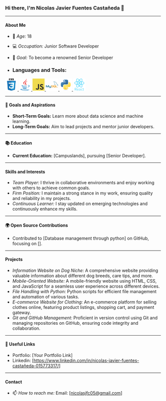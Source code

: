 ### Hi there, I'm Nicolas Javier Fuentes Castañeda 👋

---

#### About Me

- 🌱 *Age:* 18
- 💻 *Occupation:* Junior Software Developer
- 🚀 *Goal:* To become a renowned Senior Developer

- <h3 align="left">Languages and Tools:</h3>
<p align="left"> <a href="https://www.w3schools.com/css/" target="_blank" rel="noreferrer"> <img src="https://raw.githubusercontent.com/devicons/devicon/master/icons/css3/css3-original-wordmark.svg" alt="css3" width="40" height="40"/> </a> <a href="https://www.java.com" target="_blank" rel="noreferrer"> <img src="https://raw.githubusercontent.com/devicons/devicon/master/icons/java/java-original.svg" alt="java" width="40" height="40"/> </a> <a href="https://developer.mozilla.org/en-US/docs/Web/JavaScript" target="_blank" rel="noreferrer"> <img src="https://raw.githubusercontent.com/devicons/devicon/master/icons/javascript/javascript-original.svg" alt="javascript" width="40" height="40"/> </a> <a href="https://www.mysql.com/" target="_blank" rel="noreferrer"> <img src="https://raw.githubusercontent.com/devicons/devicon/master/icons/mysql/mysql-original-wordmark.svg" alt="mysql" width="40" height="40"/> </a> <a href="https://www.python.org" target="_blank" rel="noreferrer"> <img src="https://raw.githubusercontent.com/devicons/devicon/master/icons/python/python-original.svg" alt="python" width="40" height="40"/> </a> <a href="https://reactjs.org/" target="_blank" rel="noreferrer"> <img src="https://raw.githubusercontent.com/devicons/devicon/master/icons/react/react-original-wordmark.svg" alt="react" width="40" height="40"/> </a> </p>


---

#### 🎯 Goals and Aspirations

- **Short-Term Goals:** Learn more about data science and machine learning.
- **Long-Term Goals:** Aim to lead projects and mentor junior developers.

---

#### 📚 Education

- **Current Education:** [Campuslands], pursuing [Senior Developer].

---

#### Skills and Interests

- *Team Player:* I thrive in collaborative environments and enjoy working with others to achieve common goals.
- *Firm Position:* I maintain a strong stance in my work, ensuring quality and reliability in my projects.
- *Continuous Learner:* I stay updated on emerging technologies and continuously enhance my skills.

---

#### 🌍 Open Source Contributions

- Contributed to [Database management through python] on GitHub, focusing on [].

---

#### Projects

- *Information Website on Dog Niche:* A comprehensive website providing valuable information about different dog breeds, care tips, and more.
- *Mobile-Oriented Website:* A mobile-friendly website using HTML, CSS, and JavaScript for a seamless user experience across different devices.
- *File Handling with Python:* Python scripts for efficient file management and automation of various tasks.
- *E-commerce Website for Clothing:* An e-commerce platform for selling clothes online, featuring product listings, shopping cart, and payment gateway.
- *Git and GitHub Management:* Proficient in version control using Git and managing repositories on GitHub, ensuring code integrity and collaboration.

---

#### 🔗 Useful Links

- Portfolio: [Your Portfolio Link]
- Linkedin: [https://www.linkedin.com/in/nicolas-javier-fuentes-castañeda-015773317/]

---

#### Contact

- 📫 *How to reach me:* Email: [nicolasjfc05@gmail.com] 
